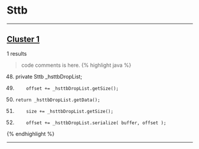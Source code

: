 # Sttb

***

## [Cluster 1](./1)
1 results
> code comments is here.
{% highlight java %}
48. private Sttb _hsttbDropList;
142.         offset += _hsttbDropList.getSize();
156.     return _hsttbDropList.getData();
184.         size += _hsttbDropList.getSize();
225.         offset += _hsttbDropList.serialize( buffer, offset );
{% endhighlight %}

***

